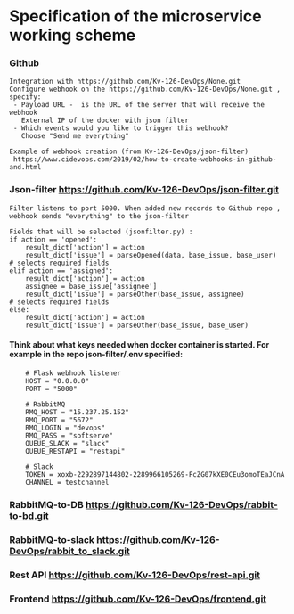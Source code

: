 # Specification of the microservice working scheme

### Github
	
	Integration with https://github.com/Kv-126-DevOps/None.git
	Configure webhook on the https://github.com/Kv-126-DevOps/None.git , specify:
	 - Payload URL -  is the URL of the server that will receive the webhook 
	   External IP of the docker with json filter 
	 - Which events would you like to trigger this webhook? 
	   Choose "Send me everything"
	
	Example of webhook creation (from Kv-126-DevOps/json-filter)
	 https://www.cidevops.com/2019/02/how-to-create-webhooks-in-github-and.html

	
### Json-filter			https://github.com/Kv-126-DevOps/json-filter.git
	
	Filter listens to port 5000. When added new records to Github repo , webhook sends "everything" to the json-filter
	
	Fields that will be selected (jsonfilter.py) :
	if action == 'opened':
        result_dict['action'] = action
        result_dict['issue'] = parseOpened(data, base_issue, base_user)            # selects required fields
    elif action == 'assigned':
        result_dict['action'] = action
        assignee = base_issue['assignee']
        result_dict['issue'] = parseOther(base_issue, assignee)                     # selects required fields
    else:
        result_dict['action'] = action
        result_dict['issue'] = parseOther(base_issue, base_user)
	
#### Think about what keys needed when docker container is started. For example in the repo json-filter/.env specified:
		# Flask webhook listener
		HOST = "0.0.0.0"
		PORT = "5000"
	
		# RabbitMQ
		RMQ_HOST = "15.237.25.152"
		RMQ_PORT = "5672"
		RMQ_LOGIN = "devops"
		RMQ_PASS = "softserve"
		QUEUE_SLACK = "slack"
		QUEUE_RESTAPI = "restapi"
	
		# Slack
		TOKEN = xoxb-2292897144802-2289966105269-FcZG07kXE0CEu3omoTEaJCnA
		CHANNEL = testchannel
	
	
### RabbitMQ-to-DB		https://github.com/Kv-126-DevOps/rabbit-to-bd.git

### RabbitMQ-to-slack	https://github.com/Kv-126-DevOps/rabbit_to_slack.git

### Rest API			https://github.com/Kv-126-DevOps/rest-api.git
### Frontend			https://github.com/Kv-126-DevOps/frontend.git
